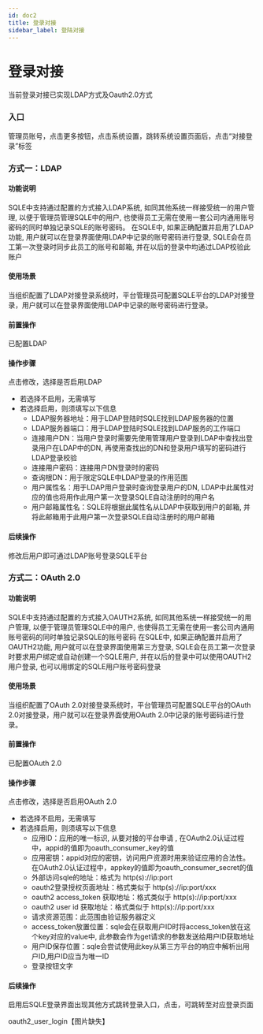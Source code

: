 ```yaml
---
id: doc2
title: 登录对接
sidebar_label: 登陆对接
---
```

# 登录对接
当前登录对接已实现LDAP方式及Oauth2.0方式
### 入口
管理员账号，点击更多按钮，点击系统设置，跳转系统设置页面后，点击“对接登录”标签

### 方式一：LDAP
#### 功能说明
SQLE中支持通过配置的方式接入LDAP系统, 如同其他系统一样接受统一的用户管理, 以便于管理员管理SQLE中的用户, 也使得员工无需在使用一套公司内通用账号密码的同时单独记录SQLE的账号密码。
在SQLE中, 如果正确配置并启用了LDAP功能, 用户就可以在登录界面使用LDAP中记录的账号密码进行登录, SQLE会在员工第一次登录时同步此员工的账号和邮箱, 并在以后的登录中均通过LDAP校验此账户

#### 使用场景
当组织配置了LDAP对接登录系统时，平台管理员可配置SQLE平台的LDAP对接登录，用户就可以在登录界面使用LDAP中记录的账号密码进行登录。

#### 前置操作
已配置LDAP

#### 操作步骤
点击修改，选择是否启用LDAP
* 若选择不启用，无需填写
* 若选择启用，则须填写以下信息
    * LDAP服务器地址：用于LDAP登陆时SQLE找到LDAP服务器的位置
    * LDAP服务器端口：用于LDAP登陆时SQLE找到LDAP服务的工作端口
    * 连接用户DN：当用户登录时需要先使用管理用户登录到LDAP中查找出登录用户在LDAP中的DN, 再使用查找出的DN和登录用户填写的密码进行LDAP登录校验
    * 连接用户密码：连接用户DN登录时的密码
    * 查询根DN：用于限定SQLE中LDAP登录的作用范围
    * 用户属性名：用于LDAP用户登录时查询登录用户的DN, LDAP中此属性对应的值也将用作此用户第一次登录SQLE自动注册时的用户名
    * 用户邮箱属性名：SQLE将根据此属性名从LDAP中获取到用户的邮箱, 并将此邮箱用于此用户第一次登录SQLE自动注册时的用户邮箱

#### 后续操作
修改后用户即可通过LDAP账号登录SQLE平台

### 方式二：OAuth 2.0
#### 功能说明
SQLE中支持通过配置的方式接入OAUTH2系统, 如同其他系统一样接受统一的用户管理, 以便于管理员管理SQLE中的用户, 也使得员工无需在使用一套公司内通用账号密码的同时单独记录SQLE的账号密码
在SQLE中, 如果正确配置并启用了OAUTH2功能, 用户就可以在登录界面使用第三方登录, SQLE会在员工第一次登录时要求用户绑定或自动创建一个SQLE用户, 并在以后的登录中可以使用OAUTH2用户登录, 也可以用绑定的SQLE用户账号密码登录

#### 使用场景
当组织配置了OAuth 2.0对接登录系统时，平台管理员可配置SQLE平台的OAuth 2.0对接登录，用户就可以在登录界面使用OAuth 2.0中记录的账号密码进行登录。

#### 前置操作
已配置OAuth 2.0

#### 操作步骤
点击修改，选择是否启用OAuth 2.0
* 若选择不启用，无需填写
* 若选择启用，则须填写以下信息
    * 应用ID：应用的唯一标识, 从要对接的平台申请 , 在OAuth2.0认证过程中，appid的值即为oauth_consumer_key的值
    * 应用密钥：appid对应的密钥，访问用户资源时用来验证应用的合法性。在OAuth2.0认证过程中，appkey的值即为oauth_consumer_secret的值
    * 外部访问sqle的地址：格式为 http(s)://ip:port
    * oauth2登录授权页面地址：格式类似于 http(s)://ip:port/xxx
    * oauth2 access_token 获取地址：格式类似于 http(s)://ip:port/xxx
    * oauth2 user id 获取地址：格式类似于 http(s)://ip:port/xxx
    * 请求资源范围：此范围由验证服务器定义
    * access_token放置位置：sqle会在获取用户ID时将access_token放在这个key对应的value中, 此参数会作为get请求的参数发送给用户ID获取地址
    * 用户ID保存位置：sqle会尝试使用此key从第三方平台的响应中解析出用户ID,用户ID应当为唯一ID
    * 登录按钮文字

#### 后续操作
启用后SQLE登录界面出现其他方式跳转登录入口，点击，可跳转至对应登录页面

oauth2_user_login【图片缺失】